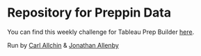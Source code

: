 # Repository for Preppin Data

You can find this weekly challenge for Tableau Prep Builder [here](https://preppindata.blogspot.com).

Run by [Carl Allchin](https://twitter.com/datajedininja?lang=en) & [Jonathan Allenby](https://twitter.com/JonathanAllenby)
